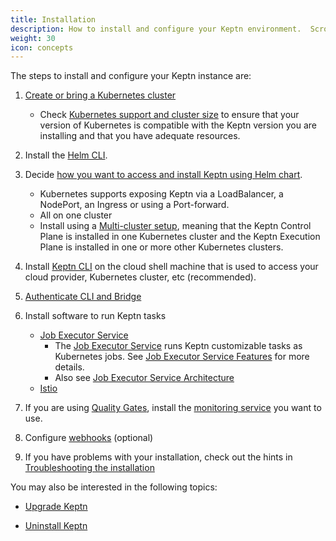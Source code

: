```yaml
---
title: Installation
description: How to install and configure your Keptn environment.  Scroll down for a reference list of tasks.
weight: 30
icon: concepts
---
```


The steps to install and configure your Keptn instance are:

1. [Create or bring a Kubernetes cluster](k8s/)
    * Check [Kubernetes support and cluster size](k8s-support/)
    to ensure that your version of Kubernetes is compatible
    with the Keptn version you are installing
    and that you have adequate resources.

2. Install the [Helm CLI](https://helm.sh).

3. Decide [how you want to access and install Keptn using Helm chart](access/).
   * Kubernetes supports exposing Keptn via a LoadBalancer, a NodePort, an Ingress
   or using a Port-forward.
   * All on one cluster
    * Install using a [Multi-cluster setup](multi-cluster/),
    meaning that the Keptn Control Plane is installed in one Kubernetes cluster
    and the Keptn Execution Plane is installed in one or more other Kubernetes clusters.

4. Install [Keptn CLI](cli-install/) on the cloud shell machine
   that is used to access your cloud provider, Kubernetes cluster, etc (recommended).

   
5. [Authenticate CLI and Bridge](authenticate-cli-bridge/)

6. Install software to run Keptn tasks
    * [Job Executor Service](https://github.com/keptn-contrib/job-executor-service/blob/main/docs/INSTALL.md)
        * The [Job Executor Service](https://github.com/keptn-contrib/job-executor-service)
         runs Keptn customizable tasks as Kubernetes jobs.
         See [Job Executor Service Features](https://github.com/keptn-contrib/job-executor-service/blob/main/docs/FEATURES.md) for more details.
        * Also see [Job Executor Service Architecture](https://github.com/keptn-contrib/job-executor-service/blob/main/docs/ARCHITECTURE.md#example-configuration)
    * [Istio](istio/)

7. If you are using [Quality Gates](../concepts/quality_gates/),
   install the [monitoring service](monitoring/) you want to use.

8. Configure [webhooks](webhook_service/) (optional)

9. If you have problems with your installation,
   check out the hints in [Troubleshooting the installation](troubleshooting/)

You may also be interested in the following topics:

* [Upgrade Keptn](upgrade/)

* [Uninstall Keptn](uninstall/)
